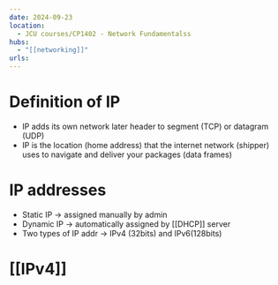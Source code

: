 ```yaml
---
date: 2024-09-23
location:
  - JCU courses/CP1402 - Network Fundamentalss
hubs:
  - "[[networking]]"
urls:
---
```


# Definition of IP
+ IP adds its own network later header to segment (TCP) or datagram (UDP)
+ IP is the location (home address) that the internet network (shipper) uses to navigate and deliver your packages (data frames)

# IP addresses
+ Static IP -> assigned manually by admin
+ Dynamic IP -> automatically assigned by [[DHCP]] server
+ Two types of IP addr -> IPv4 (32bits) and IPv6(128bits)

# [[IPv4]]

